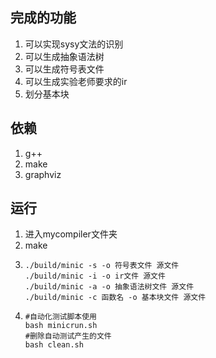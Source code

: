 ## 完成的功能

1. 可以实现sysy文法的识别
2. 可以生成抽象语法树
3. 可以生成符号表文件
4. 可以生成实验老师要求的ir
5. 划分基本块

## 依赖

1. g++
2. make
3. graphviz

## 运行

1. 进入mycompiler文件夹
2. make
3. ```
   ./build/minic -s -o 符号表文件 源文件
   ./build/minic -i -o ir文件 源文件
   ./build/minic -a -o 抽象语法树文件 源文件
   ./build/minic -c 函数名 -o 基本块文件 源文件
   ```
4. ```shell
   #自动化测试脚本使用
   bash minicrun.sh
   #删除自动测试产生的文件
   bash clean.sh
   ```
